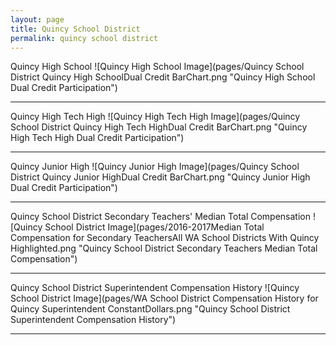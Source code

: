```yaml
---
layout: page
title: Quincy School District
permalink: quincy school district
---
```



Quincy High School
![Quincy High School Image](pages/Quincy School District Quincy High SchoolDual Credit BarChart.png "Quincy High School Dual Credit Participation")

___

Quincy High Tech High
![Quincy High Tech High Image](pages/Quincy School District Quincy High Tech HighDual Credit BarChart.png "Quincy High Tech High Dual Credit Participation")

___

Quincy Junior High
![Quincy Junior High Image](pages/Quincy School District Quincy Junior HighDual Credit BarChart.png "Quincy Junior High Dual Credit Participation")

___

Quincy School District Secondary Teachers' Median Total Compensation
![Quincy School District Image](pages/2016-2017Median Total Compensation for Secondary TeachersAll WA School Districts With Quincy Highlighted.png "Quincy School District Secondary Teachers Median Total Compensation")

___

Quincy School District Superintendent Compensation History
![Quincy School District Image](pages/WA School District Compensation History for Quincy Superintendent ConstantDollars.png "Quincy School District Superintendent Compensation History")

___

